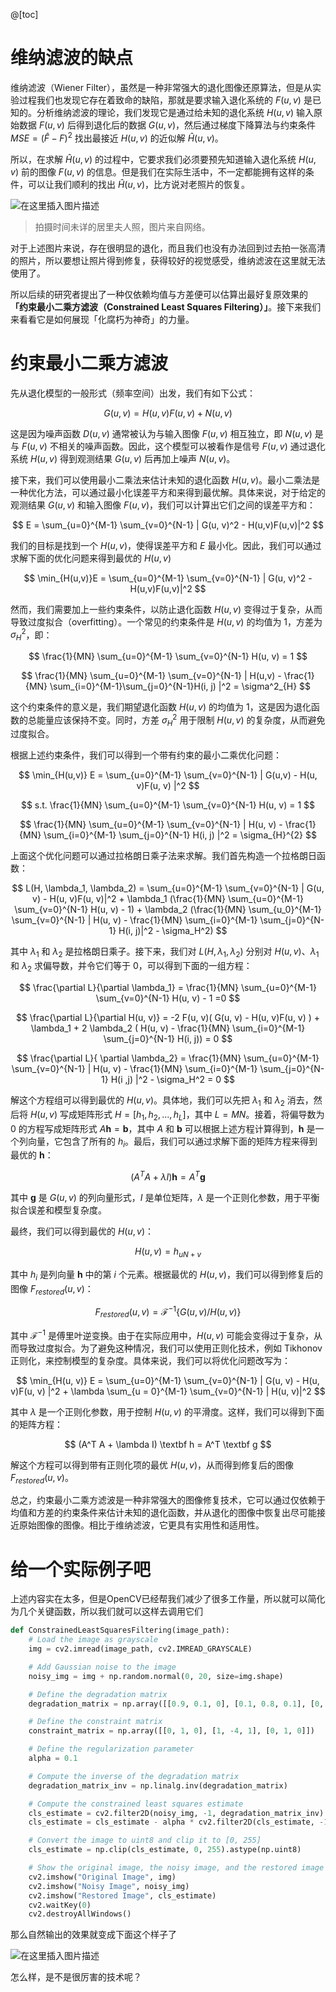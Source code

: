
@[toc]

# 维纳滤波的缺点
维纳滤波（Wiener Filter），虽然是一种非常强大的退化图像还原算法，但是从实验过程我们也发现它存在着致命的缺陷，那就是要求输入退化系统的 $F(u, v)$ 是已知的。分析维纳滤波的理论，我们发现它是通过给未知的退化系统 $H(u, v)$ 输入原始数据 $F(u, v)$ 后得到退化后的数据 $G(u, v)$，然后通过梯度下降算法与约束条件  $MSE = (\hat F - F)^2$ 找出最接近 $H(u, v)$ 的近似解 $\hat H(u, v)$。

所以，在求解 $\hat H(u, v)$ 的过程中，它要求我们必须要预先知道输入退化系统 $H(u, v)$ 前的图像 $F(u, v)$ 的信息。但是我们在实际生活中，不一定都能拥有这样的条件，可以让我们顺利的找出 $\hat H(u, v)$，比方说对老照片的恢复。

![在这里插入图片描述](https://img-blog.csdnimg.cn/80e4badb9c654582900a8abfe3abc49b.jpg?x-oss-process=image/watermark,type_ZHJvaWRzYW5zZmFsbGJhY2s,shadow_50,text_Q1NETiBA5omT56CB55qE6Zi_6YCa,size_9,color_FFFFFF,t_70,g_se,x_16#pic_center)
> 拍摄时间未详的居里夫人照，图片来自网络。

对于上述图片来说，存在很明显的退化，而且我们也没有办法回到过去拍一张高清的照片，所以要想让照片得到修复，获得较好的视觉感受，维纳滤波在这里就无法使用了。

所以后续的研究者提出了一种仅依赖均值与方差便可以估算出最好复原效果的 **「约束最小二乘方滤波（Constrained Least Squares Filtering）」**。接下来我们来看看它是如何展现「化腐朽为神奇」的力量。

# 约束最小二乘方滤波
先从退化模型的一般形式（频率空间）出发，我们有如下公式：

$$
G(u, v) = H(u, v)  F(u, v) + N(u, v)
$$

这是因为噪声函数 $D(u, v)$ 通常被认为与输入图像 $F(u, v)$ 相互独立，即 $N(u, v)$ 是与 $F(u, v)$ 不相关的噪声函数。因此，这个模型可以被看作是信号 $F(u, v)$ 通过退化系统 $H(u, v)$ 得到观测结果 $G(u, v)$ 后再加上噪声 $N(u, v)$。

接下来，我们可以使用最小二乘法来估计未知的退化函数 $H(u, v)$。最小二乘法是一种优化方法，可以通过最小化误差平方和来得到最优解。具体来说，对于给定的观测结果 $G(u, v)$ 和输入图像 $F(u, v)$，我们可以计算出它们之间的误差平方和：

$$
E = \sum_{u=0}^{M-1} \sum_{v=0}^{N-1} | G(u, v)^2 - H(u,v)F(u,v)|^2
$$

我们的目标是找到一个 $H(u,v)$，使得误差平方和 $E$ 最小化。因此，我们可以通过求解下面的优化问题来得到最优的 $H(u,v)$

$$
\min_{H(u,v)}E =  \sum_{u=0}^{M-1} \sum_{v=0}^{N-1} | G(u, v)^2 - H(u,v)F(u,v)|^2
$$

然而，我们需要加上一些约束条件，以防止退化函数 $H(u,v)$ 变得过于复杂，从而导致过度拟合（overfitting）。一个常见的约束条件是 $H(u,v)$ 的均值为 $1$，方差为 $\sigma^2_H$，即：

$$
\frac{1}{MN} \sum_{u=0}^{M-1} \sum_{v=0}^{N-1} H(u, v) = 1 
$$

$$
\frac{1}{MN} \sum_{u=0}^{M-1} \sum_{v=0}^{N-1} | H(u,v) - \frac{1}{MN}  \sum_{i=0}^{M-1}\sum_{j=0}^{N-1}H(i, j) |^2 = \sigma^2_{H}
$$

这个约束条件的意义是，我们期望退化函数 $H(u,v)$ 的均值为 $1$，这是因为退化函数的总能量应该保持不变。同时，方差 $\sigma^2_H$ 用于限制 $H(u,v)$ 的复杂度，从而避免过度拟合。

根据上述约束条件，我们可以得到一个带有约束的最小二乘优化问题：

$$
\min_{H(u,v)} E = \sum_{u=0}^{M-1} \sum_{v=0}^{N-1} |  G(u,v) - H(u, v)F(u, v) |^2
$$

$$
s.t. \frac{1}{MN} \sum_{u=0}^{M-1} \sum_{v=0}^{N-1} H(u, v) = 1
$$

$$
\frac{1}{MN} \sum_{u=0}^{M-1} \sum_{v=0}^{N-1} | H(u, v) - \frac{1}{MN} \sum_{i=0}^{M-1} \sum_{j=0}^{N-1} H(i, j) |^2 = \sigma_{H}^{2}
$$

上面这个优化问题可以通过拉格朗日乘子法来求解。我们首先构造一个拉格朗日函数：

$$
L(H, \lambda_1, \lambda_2) = \sum_{u=0}^{M-1} \sum_{v=0}^{N-1} | G(u, v) - H(u, v)F(u, v)|^2 + \lambda_1 (\frac{1}{MN} \sum_{u=0}^{M-1} \sum_{v=0}^{N-1} H(u, v) - 1) + \lambda_2 (\frac{1}{MN} \sum_{u_0}^{M-1} \sum_{v=0}^{N-1} | H(u, v) - \frac{1}{MN} \sum_{i=0}^{M-1} \sum_{j=0}^{N-1} H(i, j)|^2 - \sigma_H^2)
$$

其中 $\lambda_1$ 和 $\lambda_2$ 是拉格朗日乘子。接下来，我们对 $L(H, \lambda_1, \lambda_2)$ 分别对 $H(u,v)$、$\lambda_1$ 和 $\lambda_2$ 求偏导数，并令它们等于 $0$，可以得到下面的一组方程：

$$
\frac{\partial L}{\partial \lambda_1} = \frac{1}{MN} \sum_{u=0}^{M-1} \sum_{v=0}^{N-1} H(u, v) - 1 =0
$$

$$
\frac{\partial L}{\partial H(u, v)} = -2 F(u, v)( G(u, v) - H(u, v)F(u, v) ) + \lambda_1 + 2 \lambda_2 ( H(u, v) - \frac{1}{MN} \sum_{i=0}^{M-1} \sum_{j=0}^{N-1} H(i, j)) = 0
$$

$$
\frac{\partial L}{ \partial \lambda_2} = \frac{1}{MN} \sum_{u=0}^{M-1} \sum_{v=0}^{N-1} | H(u, v) - \frac{1}{MN} \sum_{i=0}^{M-1} \sum_{j=0}^{N-1} H(i ,j) |^2 - \sigma_H^2 = 0
$$

解这个方程组可以得到最优的 $H(u,v)$。具体地，我们可以先把 $\lambda_1$ 和 $\lambda_2$ 消去，然后将 $H(u,v)$ 写成矩阵形式 $H = [h_1, h_2, ..., h_L]$，其中 $L=MN$。接着，将偏导数为 $0$ 的方程写成矩阵形式 $A\textbf{h} = \textbf{b}$，其中 $A$ 和 $\textbf{b}$ 可以根据上述方程计算得到，$\textbf{h}$ 是一个列向量，它包含了所有的 $h_i$。最后，我们可以通过求解下面的矩阵方程来得到最优的 $\textbf{h}$：

$$
(A^{T} A + \lambda I) \mathbf h = A^T \mathbf g
$$

其中 $\textbf{g}$ 是 $G(u,v)$ 的列向量形式，$I$ 是单位矩阵，$\lambda$ 是一个正则化参数，用于平衡拟合误差和模型复杂度。

最终，我们可以得到最优的 $H(u,v)$：

$$
H(u, v) = h_{uN + v}
$$

其中 $h_i$ 是列向量 $\textbf{h}$ 中的第 $i$ 个元素。根据最优的 $H(u,v)$，我们可以得到修复后的图像 $F_{restored}(u,v)$：

$$
F_{restored} (u, v) = \mathcal{F}^{-1} \{ G(u,v) / H(u,v) \}
$$

其中 $\mathcal{F}^{-1}$ 是傅里叶逆变换。由于在实际应用中，$H(u,v)$ 可能会变得过于复杂，从而导致过度拟合。为了避免这种情况，我们可以使用正则化技术，例如 Tikhonov 正则化，来控制模型的复杂度。具体来说，我们可以将优化问题改写为：

$$
\min_{H(u, v)} E = \sum_{u=0}^{M-1} \sum_{v=0}^{N-1} | G(u, v) - H(u, v)F(u, v) |^2 + \lambda \sum_{u = 0}^{M-1} \sum_{v=0}^{N-1} | H(u, v)|^2
$$

其中 $\lambda$ 是一个正则化参数，用于控制 $H(u,v)$ 的平滑度。这样，我们可以得到下面的矩阵方程：

$$
(A^T A + \lambda I) \textbf h = A^T \textbf g
$$

解这个方程可以得到带有正则化项的最优 $H(u,v)$，从而得到修复后的图像 $F_{restored}(u,v)$。

总之，约束最小二乘方滤波是一种非常强大的图像修复技术，它可以通过仅依赖于均值和方差的约束条件来估计未知的退化函数，并从退化的图像中恢复出尽可能接近原始图像的图像。相比于维纳滤波，它更具有实用性和适用性。

# 给一个实际例子吧
上述内容实在太多，但是OpenCV已经帮我们减少了很多工作量，所以就可以简化为几个关键函数，所以我们就可以这样去调用它们

```python
def ConstrainedLeastSquaresFiltering(image_path):
    # Load the image as grayscale
    img = cv2.imread(image_path, cv2.IMREAD_GRAYSCALE)

    # Add Gaussian noise to the image
    noisy_img = img + np.random.normal(0, 20, size=img.shape)

    # Define the degradation matrix
    degradation_matrix = np.array([[0.9, 0.1, 0], [0.1, 0.8, 0.1], [0, 0.1, 0.9]])

    # Define the constraint matrix
    constraint_matrix = np.array([[0, 1, 0], [1, -4, 1], [0, 1, 0]])

    # Define the regularization parameter
    alpha = 0.1

    # Compute the inverse of the degradation matrix
    degradation_matrix_inv = np.linalg.inv(degradation_matrix)

    # Compute the constrained least squares estimate
    cls_estimate = cv2.filter2D(noisy_img, -1, degradation_matrix_inv)
    cls_estimate = cls_estimate - alpha * cv2.filter2D(cls_estimate, -1, constraint_matrix)

    # Convert the image to uint8 and clip it to [0, 255]
    cls_estimate = np.clip(cls_estimate, 0, 255).astype(np.uint8)

    # Show the original image, the noisy image, and the restored image
    cv2.imshow("Original Image", img)
    cv2.imshow("Noisy Image", noisy_img)
    cv2.imshow("Restored Image", cls_estimate)
    cv2.waitKey(0)
    cv2.destroyAllWindows()
```

那么自然输出的效果就变成下面这个样子了

![在这里插入图片描述](https://img-blog.csdnimg.cn/5d93990c635c4c44b4189fa5e998ddc0.png#pic_center)

怎么样，是不是很厉害的技术呢？
